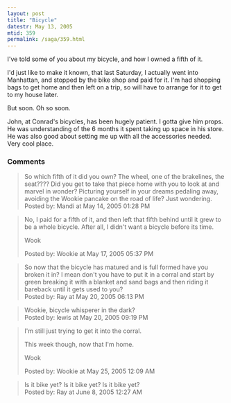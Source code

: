 ```yaml
---
layout: post
title: "Bicycle"
datestr: May 13, 2005
mtid: 359
permalink: /saga/359.html
---
```


I've told some of you about my bicycle, and how I owned a fifth of it.

I'd just like to make it known, that last Saturday, I actually went into Manhattan, and stopped by the bike shop and paid for it.  I'm had shopping bags to get home and then left on a trip, so will have to arrange for it to get to my house later.

But soon.  Oh so soon.

John, at Conrad's bicycles, has been hugely patient.  I gotta give him props.  He was understanding of the 6 months it spent taking up space in his store.  He was also good about setting me up with all the accessories needed.  Very cool place.

### Comments

<blockquote>
So which fifth of it did you own?  The wheel, one of the brakelines, the seat???? Did you get to take that piece home with you to look at and marvel in wonder?  Picturing yourself in your dreams pedaling away, avoiding the Wookie pancake on the road of life? Just wondering.
<div class="comment-meta">Posted by: Mandi at May 14, 2005 01:28 PM</div> </blockquote>

<blockquote>
No, I paid for a fifth of it, and then left that fifth behind until it grew to be a whole bicycle.  After all, I didn't want a bicycle before its time.

Wook
<div class="comment-meta">Posted by: Wookie at May 17, 2005 05:37 PM</div> </blockquote>

<blockquote>
So now that the bicycle has matured and is full formed have you broken it in? I mean don't you have to put it in a corral and start by green breaking it with a blanket and sand bags and then riding it bareback until it gets used to you? 
<div class="comment-meta">Posted by: Ray at May 20, 2005 06:13 PM</div> </blockquote>

<blockquote>
Wookie, bicycle whisperer in the dark?<br />

<div class="comment-meta">Posted by: lewis at May 20, 2005 09:19 PM</div> </blockquote>

<blockquote>
I'm still just trying to get it into the corral.

This week though, now that I'm home.

Wook
<div class="comment-meta">Posted by: Wookie at May 25, 2005 12:09 AM</div> </blockquote>

<blockquote>
Is it bike yet? Is it bike yet? Is it bike yet? 
<div class="comment-meta">Posted by: Ray at June  8, 2005 12:27 AM</div> </blockquote>

